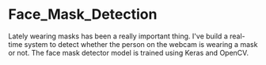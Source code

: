 # Face_Mask_Detection

Lately wearing masks has been a really important thing. I've build a real-time system to detect whether the person on the webcam is wearing a mask or not. The face mask detector model is trained using Keras and OpenCV.


